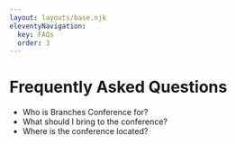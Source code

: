 ```yaml
---
layout: layouts/base.njk
eleventyNavigation:
  key: FAQs
  order: 3
---
```

# Frequently Asked Questions

- Who is Branches Conference for?
- What should I bring to the conference?
- Where is the conference located?